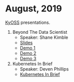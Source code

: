 # August, 2019

[KyOSS](http://kyoss.org/) presentations.

1. Beyond The Data Scientist
    * Speaker: Shane Kimble
    * [Slides](Beyond%20the%20Data%20Scientist.pdf)
    * [Demo 1](https://github.com/summonholmes/naive_bayes_pandas)
    * [Demo 2](https://github.com/summonholmes/em-dna)
    * [Demo 3](https://github.com/mam91/Neat-Genetic-Mario)
1. Kubernetes In Brief
    * Speaker: Deven Phillips
    * [Kubernetes In Brief](Kubernetes%20In%20Brief.pdf)
